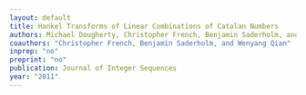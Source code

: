 ```yaml
---
layout: default
title: Hankel Transforms of Linear Combinations of Catalan Numbers
authors: Michael Dougherty, Christopher French, Benjamin Saderholm, and Wenyang Qian
coauthors: "Christopher French, Benjamin Saderholm, and Wenyang Qian"
inprep: "no"
preprint: "no"
publication: Journal of Integer Sequences
year: "2011"
---
```

